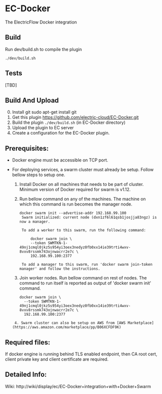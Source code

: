 EC-Docker
============

The ElectricFlow Docker integration

## Build ##

Run dev/build.sh to compile the plugin

`./dev/build.sh`

## Tests 
[TBD]

## Build And Upload ##
0. Install git
   sudo apt-get install git
1. Get this plugin
   https://github.com/electric-cloud/EC-Docker.git
2. Build the plugin
   `./dev/build.sh` (in EC-Docker directory)
3. Upload the plugin to EC server
4. Create a configuration for the EC-Docker plugin.

## Prerequisites:
   + Docker engine must be accessible on TCP port.
   + For deploying services, a swarm cluster must already be setup. Follow bellow steps to setup one.

        1. Install Docker on all machines that needs to be part of cluster.
           Minimum version of Docker required for swarm is v1.12.
        2. Run bellow command on any of the machines. The machine on which this command is run becomes the manager node.

           ```
           docker swarm init --advertise-addr 192.168.99.100
            Swarm initialized: current node (dxn1zf6l61qsb1josjja83ngz) is now a manager.
             
            To add a worker to this swarm, run the following command:
             
                docker swarm join \
                --token SWMTKN-1-49nj1cmql0jkz5s954yi3oex3nedyz0fb0xx14ie39trti4wxv-8vxv8rssmk743ojnwacrr2e7c \
                192.168.99.100:2377
             
            To add a manager to this swarm, run 'docker swarm join-token manager' and follow the instructions.

           ```
        3. Join worker nodes. Run bellow command on rest of nodes.
           The command to run itself is reported as output of 'docker swarm init' command.
            ```
            docker swarm join \
              --token SWMTKN-1-49nj1cmql0jkz5s954yi3oex3nedyz0fb0xx14ie39trti4wxv-8vxv8rssmk743ojnwacrr2e7c \
              192.168.99.100:2377
           ```
           
          4. Swarm cluster can also be setup on AWS from [AWS Marketplace](https://aws.amazon.com/marketplace/pp/B06XCFDF9K)


## Required files: 
   If docker engine is running behind TLS enabled endpoint, then CA root cert, client private key and client certificate are required.

## Detailed Info: 
    
  Wiki: http://wiki/display/ec/EC-Docker+integration+with+Docker+Swarm